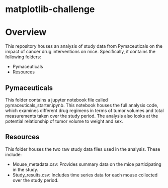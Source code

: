 # matplotlib-challenge

# Overview

This repository houses an analysis of study data from Pymaceuticals on the impact of cancer drug interventions on mice. Specifically, it contains the following folders:

* Pymaceuticals
* Resources

## Pymaceuticals

This folder contains a jupyter notebook file called pymaceuticals_starter.ipynb. This notebook houses the full analysis code, which examines different drug regimens in terms of tumor volumes and total measurements taken over the study period. The analysis also looks at the potential relationship of tumor volume to weight and sex.

## Resources

This folder houses the two raw study data files used in the analysis. These include:

* Mouse_metadata.csv: Provides summary data on the mice participating in the study.
* Study_results.csv: Includes time series data for each mouse collected over the study period.
